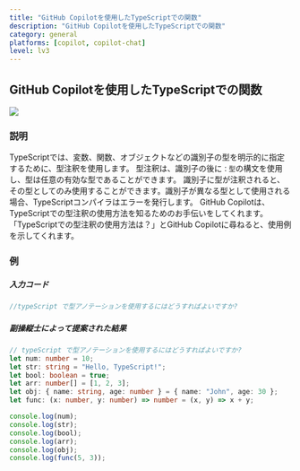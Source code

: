 ```yaml
---
title: "GitHub Copilotを使用したTypeScriptでの関数"
description: "GitHub Copilotを使用したTypeScriptでの関数"
category: general
platforms: [copilot, copilot-chat]
level: lv3
---
```


## GitHub Copilotを使用したTypeScriptでの関数
[<img src="https://img.shields.io/badge/Lv3-Mature_Best_Practice-brightgreen">](https://github.com/orgs/AI-Native-Development/projects/1/)

### 説明
TypeScriptでは、変数、関数、オブジェクトなどの識別子の型を明示的に指定するために、型注釈を使用します。
型注釈は、識別子の後に`：型`の構文を使用し、型は任意の有効な型であることができます。
識別子に型が注釈されると、その型としてのみ使用することができます。識別子が異なる型として使用される場合、TypeScriptコンパイラはエラーを発行します。
GitHub Copilotは、TypeScriptでの型注釈の使用方法を知るためのお手伝いをしてくれます。
「TypeScriptでの型注釈の使用方法は？」とGitHub Copilotに尋ねると、使用例を示してくれます。

### 例

##### 入力コード
```TypeScript
//typeScript で型アノテーションを使用するにはどうすればよいですか?
```


##### 副操縦士によって提案された結果
```TypeScript
// typeScript で型アノテーションを使用するにはどうすればよいですか?
let num: number = 10;
let str: string = "Hello, TypeScript!";
let bool: boolean = true;
let arr: number[] = [1, 2, 3];
let obj: { name: string, age: number } = { name: "John", age: 30 };
let func: (x: number, y: number) => number = (x, y) => x + y;

console.log(num);
console.log(str);
console.log(bool);
console.log(arr);
console.log(obj);
console.log(func(5, 3));
```